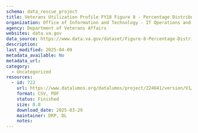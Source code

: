 ```yaml
---
schema: data_rescue_project 
title: Veterans Utilization Profile FY18 Figure 8 - Percentage Distributions of Gender Use Rates across Eras of Initial Service, FY 2018
organization: Office of Information and Technology - IT Operations and Services (ITOPS)
agency: Department of Veterans Affairs
websites: data.va.gov
data_source: https://www.data.va.gov/dataset/Figure-8-Percentage-Distributions-of-Gender-Use-Ra/3map-zpzw
description: 
last_modified: 2025-04-09
metadata_available: No
metadata_url: 
category:
  - Uncategorized
resources:
  - id: 722
    url: https://www.datalumos.org/datalumos/project/224641/version/V1/view
    format: CSV, PDF
    status: Finished
    size: 0.0
    download_date: 2025-03-29
    maintainer: DRP, DL
    notes: 
---
```

